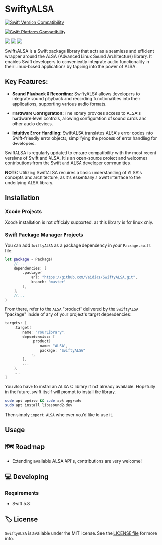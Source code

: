 # SwiftyALSA

<p>

  [![Swift Version Compatibility](https://img.shields.io/endpoint?url=https%3A%2F%2Fswiftpackageindex.com%2Fapi%2Fpackages%2FCypherPoet%2FSwiftyALSA%2Fbadge%3Ftype%3Dswift-versions)](https://swiftpackageindex.com/CypherPoet/SwiftyALSA)

  [![Swift Platform Compatibility](https://img.shields.io/endpoint?url=https%3A%2F%2Fswiftpackageindex.com%2Fapi%2Fpackages%2FCypherPoet%2FSwiftyALSA%2Fbadge%3Ftype%3Dplatforms)](https://swiftpackageindex.com/CypherPoet/SwiftyALSA)

</p>


<p>
    <img src="https://img.shields.io/badge/License-MIT-blue.svg" />
    <img src="https://github.com/CypherPoet/SwiftyALSA/workflows/Build%20&%20Test/badge.svg" />
    <a href="https://github.com/apple/swift-package-manager">
      <img src="https://img.shields.io/badge/spm-compatible-brightgreen.svg?style=flat" />
    </a>
</p>


SwiftyALSA is a Swift package library that acts as a seamless and efficient wrapper around the ALSA (Advanced Linux Sound Architecture) library. It enables Swift developers to conveniently integrate audio functionality in their Linux-based applications by tapping into the power of ALSA.

## Key Features:

- **Sound Playback & Recording:** SwiftyALSA allows developers to integrate sound playback and recording functionalities into their applications, supporting various audio formats.
  
- **Hardware Configuration:** The library provides access to ALSA's hardware-level controls, allowing configuration of sound cards and other audio devices.
  
- **Intuitive Error Handling:** SwiftALSA translates ALSA's error codes into Swift-friendly error objects, simplifying the process of error handling for developers.

SwiftALSA is regularly updated to ensure compatibility with the most recent versions of Swift and ALSA. It is an open-source project and welcomes contributions from the Swift and ALSA developer communities.

**NOTE:** Utilizing SwiftALSA requires a basic understanding of ALSA's concepts and architecture, as it's essentially a Swift interface to the underlying ALSA library.


## Installation

### Xcode Projects

Xcode installation is not officialy supported, as this library is for linux only.

### Swift Package Manager Projects

You can add `SwiftyALSA` as a package dependency in your `Package.swift` file:

```swift
let package = Package(
    //...
    dependencies: [
        .package(
            url: "https://github.com/Vaidios/SwiftyALSA.git",
            branch: "master"
        ),
    ],
    //...
)
```

From there, refer to the `ALSA` "product" delivered by the `SwiftyALSA` "package" inside of any of your project's target dependencies:

```swift
targets: [
    .target(
        name: "YourLibrary",
        dependencies: [
            .product(
                name: "ALSA",
                package: "SwiftyALSA"
            ),
        ],
        ...
    ),
    ...
]
```

You also have to install an ALSA C library if not already available. Hopefully in the future, swift itself will prompt to install the library.
```bash
sudo apt update && sudo apt upgrade
sudo apt install libasound2-dev
```

Then simply `import ALSA` wherever you’d like to use it.

## Usage

## 🗺 Roadmap

- Extending available ALSA API's, contributions are very welcome!

## 💻 Developing

### Requirements

- Swift 5.8

## 🏷 License

`SwiftyALSA` is available under the MIT license. See the [LICENSE file](./LICENSE) for more info.